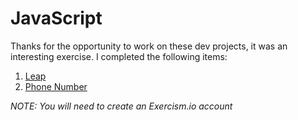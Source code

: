 # JavaScript

Thanks for the opportunity to work on these dev projects, it was an interesting exercise. I completed the following items:

1. [Leap](http://exercism.io/exercises/javascript/leap/readme)
2. [Phone Number](http://exercism.io/exercises/javascript/phone-number/readme)

_NOTE: You will need to create an Exercism.io account_
